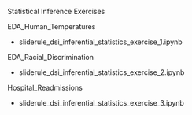 Statistical Inference Exercises


EDA_Human_Temperatures
* sliderule_dsi_inferential_statistics_exercise_1.ipynb

EDA_Racial_Discrimination
* sliderule_dsi_inferential_statistics_exercise_2.ipynb

Hospital_Readmissions
* sliderule_dsi_inferential_statistics_exercise_3.ipynb

